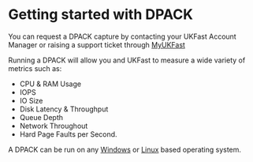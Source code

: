 # Getting started with DPACK

You can request a DPACK capture by contacting your UKFast Account Manager or raising a support ticket through [MyUKFast](https://my.ukfast.co.uk/pss/add.php)

Running a DPACK will allow you and UKFast to measure a wide variety of metrics such as:

* CPU & RAM Usage
* IOPS
* IO Size
* Disk Latency & Throughput
* Queue Depth
* Network Throughout
* Hard Page Faults per Second.

A DPACK can be run on any [Windows](/monitoring/dpack/windows.html) or [Linux](/monitoring/dpack/linux.html) based operating system.

